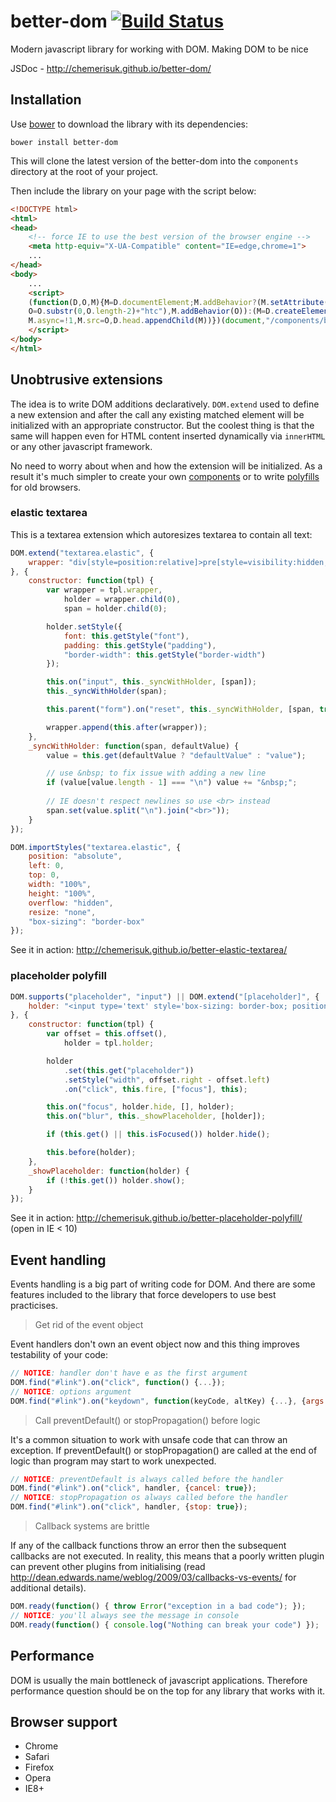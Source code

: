 better-dom [![Build Status](https://api.travis-ci.org/chemerisuk/better-dom.png?branch=master)](http://travis-ci.org/chemerisuk/better-dom)
==========
Modern javascript library for working with DOM.
Making DOM to be nice

JSDoc - http://chemerisuk.github.io/better-dom/

Installation
------------
Use [bower](http://bower.io/) to download the library with its dependencies:

    bower install better-dom

This will clone the latest version of the better-dom into the `components` directory at the root of your project.

Then include the library on your page with the script below:

```html
<!DOCTYPE html>
<html>
<head>
    <!-- force IE to use the best version of the browser engine -->
    <meta http-equiv="X-UA-Compatible" content="IE=edge,chrome=1">
    ...    
</head>
<body>
    ...
    <script>
    (function(D,O,M){M=D.documentElement;M.addBehavior?(M.setAttribute("data-htc",
    O=O.substr(0,O.length-2)+"htc"),M.addBehavior(O)):(M=D.createElement("script"),
    M.async=!1,M.src=O,D.head.appendChild(M))})(document,"/components/better-dom/better-dom.js");
    </script>  
</body>
</html>
```

Unobtrusive extensions
----------------------
The idea is to write DOM additions declaratively. `DOM.extend` used to define a new extension and after the call any existing matched element will be initialized with an appropriate constructor. But the coolest thing is that the same will happen even for HTML content inserted dynamically via `innerHTML` or any other javascript framework.

No need to worry about when and how the extension will be initialized. As a result it's much simpler to create your own [components](#elastic-textarea) or to write [polyfills](#placeholder-polyfill) for old browsers.

### elastic textarea
This is a textarea extension which autoresizes textarea to contain all text:

```js
DOM.extend("textarea.elastic", {
    wrapper: "div[style=position:relative]>pre[style=visibility:hidden;margin:0;border-style:solid]>span[style=display:inline-block;white-space:pre-wrap]"
}, {
    constructor: function(tpl) {
        var wrapper = tpl.wrapper,
            holder = wrapper.child(0),
            span = holder.child(0);

        holder.setStyle({
            font: this.getStyle("font"),
            padding: this.getStyle("padding"),
            "border-width": this.getStyle("border-width")
        });

        this.on("input", this._syncWithHolder, [span]);
        this._syncWithHolder(span);

        this.parent("form").on("reset", this._syncWithHolder, [span, true], this);

        wrapper.append(this.after(wrapper));
    },
    _syncWithHolder: function(span, defaultValue) {
        value = this.get(defaultValue ? "defaultValue" : "value");

        // use &nbsp; to fix issue with adding a new line
        if (value[value.length - 1] === "\n") value += "&nbsp;";
        
        // IE doesn't respect newlines so use <br> instead
        span.set(value.split("\n").join("<br>"));
    }
});

DOM.importStyles("textarea.elastic", {
    position: "absolute",
    left: 0,
    top: 0,
    width: "100%",
    height: "100%",
    overflow: "hidden",
    resize: "none",
    "box-sizing": "border-box"
});
```
See it in action: http://chemerisuk.github.io/better-elastic-textarea/

### placeholder polyfill
```js
DOM.supports("placeholder", "input") || DOM.extend("[placeholder]", {
    holder: "<input type='text' style='box-sizing: border-box; position: absolute; color: graytext; background: none no-repeat 0 0; border-color: transparent'/>"
}, {
    constructor: function(tpl) {
        var offset = this.offset(),
            holder = tpl.holder;

        holder
            .set(this.get("placeholder"))
            .setStyle("width", offset.right - offset.left)
            .on("click", this.fire, ["focus"], this);

        this.on("focus", holder.hide, [], holder);
        this.on("blur", this._showPlaceholder, [holder]);

        if (this.get() || this.isFocused()) holder.hide();

        this.before(holder);
    },
    _showPlaceholder: function(holder) {
        if (!this.get()) holder.show();
    }
});
```
See it in action: http://chemerisuk.github.io/better-placeholder-polyfill/ (open in IE < 10)

Event handling
--------------
Events handling is a big part of writing code for DOM. And there are some features included to the library that force developers to use best practicises.

> Get rid of the event object
 
Event handlers don't own an event object now and this thing improves testability of your code:

```js
// NOTICE: handler don't have e as the first argument
DOM.find("#link").on("click", function() {...});
// NOTICE: options argument
DOM.find("#link").on("keydown", function(keyCode, altKey) {...}, {args: ["keyCode", "altKey"]});
```

> Call preventDefault() or stopPropagation() before logic

It's a common situation to work with unsafe code that can throw an exception. If preventDefault() or stopPropagation() are called at the end of logic than program may start to work unexpected.

```js
// NOTICE: preventDefault is always called before the handler
DOM.find("#link").on("click", handler, {cancel: true});
// NOTICE: stopPropagation os always called before the handler
DOM.find("#link").on("click", handler, {stop: true});
```

> Callback systems are brittle

If any of the callback functions throw an error then the subsequent callbacks are not executed. In reality, this means that a poorly written plugin can prevent other plugins from initialising (read  http://dean.edwards.name/weblog/2009/03/callbacks-vs-events/ for additional details).

```js
DOM.ready(function() { throw Error("exception in a bad code"); });
// NOTICE: you'll always see the message in console
DOM.ready(function() { console.log("Nothing can break your code") });
```

Performance
-----------
DOM is usually the main bottleneck of javascript applications. Therefore performance question should be on the top for any library that works with it.

Browser support
---------------
* Chrome
* Safari
* Firefox
* Opera
* IE8+
